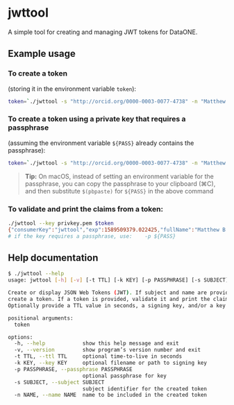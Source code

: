 # jwttool

A simple tool for creating and managing JWT tokens for DataONE.

## Example usage

### To create a token
(storing it in the environment variable `token`):

```sh
token=`./jwttool -s "http://orcid.org/0000-0003-0077-4738" -n "Matthew B. Jones" --ttl 86400 --key privkey.pem`
```

### To create a token using a private key that requires a passphrase
(assuming the environment variable `${PASS}` already contains the passphrase):

```sh
token=`./jwttool -s "http://orcid.org/0000-0003-0077-4738" -n "Matthew B. Jones" --ttl 86400 --key privkey.pem -p ${PASS}`
```

> **Tip:** On macOS, instead of setting an environment variable for the passphrase, you can copy
> the passphrase to your clipboard (⌘C), and then substitute `$(pbpaste)` for `${PASS}` in the
> above command


### To validate and print the claims from a token:

```sh
./jwttool --key privkey.pem $token
{"consumerKey":"jwttool","exp":1589509379.022425,"fullName":"Matthew B. Jones","iat":1589422979.022425,"issuedAt":"2020-05-14T02:22:59.022425+00:00","sub":"http://orcid.org/0000-0003-0077-4738","ttl":86400,"userId":"http://orcid.org/0000-0003-0077-4738"}
# if the key requires a passphrase, use:    -p ${PASS}
```

## Help documentation

```sh
$ ./jwttool --help
usage: jwttool [-h] [-v] [-t TTL] [-k KEY] [-p PASSPHRASE] [-s SUBJECT] [-n NAME] [token]

Create or display JSON Web Tokens (JWT). If subject and name are provided,
create a token. If a token is provided, validate it and print the claims.
Optionally provide a TTL value in seconds, a signing key, and/or a key passphrase

positional arguments:
  token

options:
  -h, --help            show this help message and exit
  -v, --version         show program’s version number and exit
  -t TTL, --ttl TTL     optional time-to-live in seconds
  -k KEY, --key KEY     optional filename or path to signing key
  -p PASSPHRASE, --passphrase PASSPHRASE
                        optional passphrase for key
  -s SUBJECT, --subject SUBJECT
                        subject identifier for the created token
  -n NAME, --name NAME  name to be included in the created token
```
